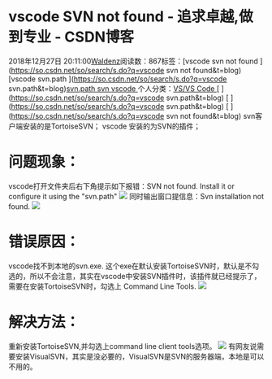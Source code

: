 
# vscode  SVN not found - 追求卓越,做到专业 - CSDN博客


2018年12月27日 20:11:00[Waldenz](https://me.csdn.net/enter89)阅读数：867标签：[vscode svn not found																](https://so.csdn.net/so/search/s.do?q=vscode svn not found&t=blog)[vscode svn.path																](https://so.csdn.net/so/search/s.do?q=vscode svn.path&t=blog)[svn.path																](https://so.csdn.net/so/search/s.do?q=svn.path&t=blog)[svn																](https://so.csdn.net/so/search/s.do?q=svn&t=blog)[vscode																](https://so.csdn.net/so/search/s.do?q=vscode&t=blog)[
							](https://so.csdn.net/so/search/s.do?q=svn&t=blog)[
																					](https://so.csdn.net/so/search/s.do?q=svn.path&t=blog)个人分类：[VS/VS Code																](https://blog.csdn.net/enter89/article/category/1185833)
[
																								](https://so.csdn.net/so/search/s.do?q=svn.path&t=blog)
[
				](https://so.csdn.net/so/search/s.do?q=vscode svn.path&t=blog)
[
			](https://so.csdn.net/so/search/s.do?q=vscode svn.path&t=blog)
[
		](https://so.csdn.net/so/search/s.do?q=vscode svn not found&t=blog)
svn客户端安装的是TortoiseSVN；
vscode 安装的为SVN的插件；
# 问题现象：
vscode打开文件夹后右下角提示如下报错：SVN not found. Install it or configure it using the "svn.path"
![](https://img-blog.csdnimg.cn/20181227181214629.png)
同时输出窗口提信息：Svn installation not found.
![](https://img-blog.csdnimg.cn/2018122718114624.png)
# 错误原因：
vscode找不到本地的svn.exe. 这个exe在默认安装TortoiseSVN时，默认是不勾选的，所以不会注意，其实在vscode中安装SVN插件时，该插件就已经提示了，需要在安装TortoiseSVN时，勾选上 Command Line Tools.
![](https://img-blog.csdnimg.cn/20181227195802729.png?x-oss-process=image/watermark,type_ZmFuZ3poZW5naGVpdGk,shadow_10,text_aHR0cHM6Ly9ibG9nLmNzZG4ubmV0L2VudGVyODk=,size_16,color_FFFFFF,t_70)
# 解决方法：
重新安装TortoiseSVN,并勾选上command line client tools选项。
![](https://img-blog.csdnimg.cn/20181227200128278.png?x-oss-process=image/watermark,type_ZmFuZ3poZW5naGVpdGk,shadow_10,text_aHR0cHM6Ly9ibG9nLmNzZG4ubmV0L2VudGVyODk=,size_16,color_FFFFFF,t_70)
有网友说需要安装VisualSVN，其实是没必要的，VisualSVN是SVN的服务器端，本地是可以不用的。



